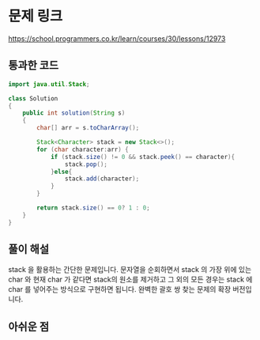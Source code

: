 # 문제 링크
https://school.programmers.co.kr/learn/courses/30/lessons/12973
## 통과한 코드

```java
import java.util.Stack;

class Solution
{
	public int solution(String s)
	{
		char[] arr = s.toCharArray();

		Stack<Character> stack = new Stack<>();
		for (char character:arr) {
			if (stack.size() != 0 && stack.peek() == character){
				stack.pop();
			}else{
				stack.add(character);
			}
		}

		return stack.size() == 0? 1 : 0;
	}
}
```

## 풀이 해설
stack 을 활용하는 간단한 문제입니다. 문자열을 순회하면서 stack 의 가장 위에 있는 char 와 현재 char 가 같다면 stack의 원소를 제거하고 그 외의 모든 경우는 stack 에 char 를 넣어주는 방식으로 구현하면 됩니다. 완벽한 괄호 쌍 찾는 문제의 확장 버전입니다.  

## 아쉬운 점